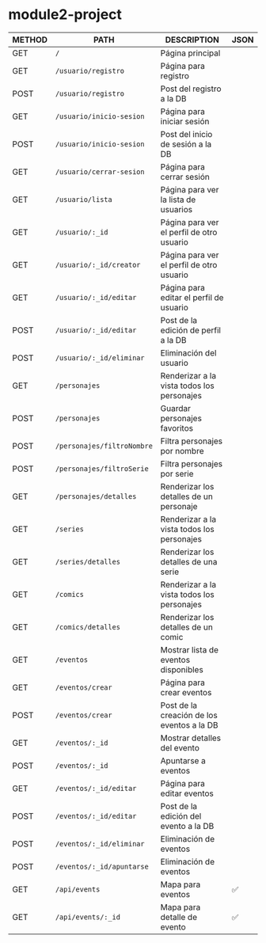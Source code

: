 # module2-project

| METHOD | PATH                     | DESCRIPTION                                    | JSON |
|--------|--------------------------|------------------------------------------------|------|
| GET    |`/`                       | Página principal                               |      | 
| GET    |`/usuario/registro`       | Página para registro                           |      | 
| POST   |`/usuario/registro`       | Post del registro a la DB                      |      | 
| GET    |`/usuario/inicio-sesion`  | Página para iniciar sesión                     |      | 
| POST   |`/usuario/inicio-sesion`  | Post del inicio de sesión a la DB              |      | 
| GET    |`/usuario/cerrar-sesion`  | Página para cerrar sesión                      |      | 
| GET    |`/usuario/lista`          | Página para ver la lista de usuarios           |      | 
| GET    |`/usuario/:_id`           | Página para ver el perfil de otro usuario      |      |
| GET    |`/usuario/:_id/creator`   | Página para ver el perfil de otro usuario      |      | 
| GET    |`/usuario/:_id/editar`    | Página para editar el perfil de usuario        |      | 
| POST   |`/usuario/:_id/editar`    | Post de la edición de perfil a la DB           |      | 
| POST   |`/usuario/:_id/eliminar`  | Eliminación del usuario                        |      | 
| GET    |`/personajes`             | Renderizar a la vista todos los personajes     |      | 
| POST   |`/personajes`             | Guardar personajes favoritos                   |      |
| POST   |`/personajes/filtroNombre`| Filtra personajes por nombre                   |      |
| POST   |`/personajes/filtroSerie` | Filtra personajes por serie                    |      |
| GET    |`/personajes/detalles`    | Renderizar los detalles de un personaje        |      | 
| GET    |`/series`                 | Renderizar a la vista todos los personajes     |      |
| GET    |`/series/detalles`        | Renderizar los detalles de una serie           |      | 
| GET    |`/comics`                 | Renderizar a la vista todos los personajes     |      | 
| GET    |`/comics/detalles`        | Renderizar los detalles de un comic            |      | 
| GET    |`/eventos`                | Mostrar lista de eventos disponibles           |      | 
| GET    |`/eventos/crear`          | Página para crear eventos                      |      | 
| POST   |`/eventos/crear`          | Post de la creación de los eventos a la DB     |      |
| GET    |`/eventos/:_id`           | Mostrar detalles del evento                    |      |
| POST   |`/eventos/:_id`           | Apuntarse a eventos                            |      |
| GET    |`/eventos/:_id/editar`    | Página para editar eventos                     |      | 
| POST   |`/eventos/:_id/editar`    | Post de la edición del evento a la DB          |      | 
| POST   |`/eventos/:_id/eliminar`  | Eliminación de eventos                         |      | 
| POST   |`/eventos/:_id/apuntarse` | Eliminación de eventos                         |      | 
| GET    |`/api/events`             | Mapa para eventos                              |  ✅ |  
| GET    |`/api/events/:_id`        | Mapa para detalle de evento                    |  ✅ |